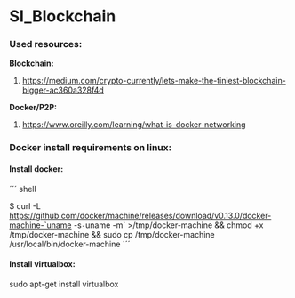 # SI_Blockchain

### Used resources:

**Blockchain:**
1. https://medium.com/crypto-currently/lets-make-the-tiniest-blockchain-bigger-ac360a328f4d


**Docker/P2P:**
1. https://www.oreilly.com/learning/what-is-docker-networking


### Docker install requirements on linux:


#### Install docker:
´´´ shell

$ curl -L https://github.com/docker/machine/releases/download/v0.13.0/docker-machine-`uname -s`-`uname -m` >/tmp/docker-machine &&
chmod +x /tmp/docker-machine &&
sudo cp /tmp/docker-machine /usr/local/bin/docker-machine
´´´


#### Install virtualbox:
sudo apt-get install virtualbox
